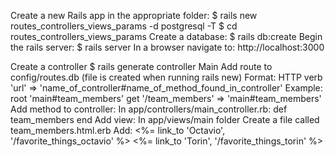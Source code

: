 Create a new Rails app in the appropriate folder: 
    $ rails new routes_controllers_views_params -d postgresql -T
    $ cd routes_controllers_views_params
Create a database: 
    $ rails db:create
Begin the rails server: 
    $ rails server
In a browser navigate to: 
    http://localhost:3000

Create a controller 
    $ rails generate controller Main
Add route to config/routes.db (file is created when running rails new)
    Format:
    HTTP verb 'url' => 'name_of_controller#name_of_method_found_in_controller'
    Example:
    root 'main#team_members'
    get '/team_members' => 'main#team_members'
Add method to controller:
    In app/controllers/main_controller.rb:
    def team_members
    end
Add view:
    In app/views/main folder
    Create a file called team_members.html.erb
    Add:
    <%= link_to 'Octavio', '/favorite_things_octavio' %>
    <%= link_to 'Torin', '/favorite_things_torin' %>
